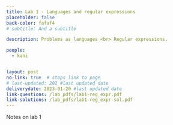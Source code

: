 ```yaml
---
title: Lab 1 - Languages and regular expressions
placeholder: false
back-color: fafaf4
# subtitle: And a subtitle

description: Problems as languages <br> Regular expressions. 

people:
  - kani


layout: post
no-link: true  # stops link to page 
# last-updated: 202 #last updated date
deliverydate: 2023-01-20 #last updated date
link-questions: /lab_pdfs/lab1-reg_expr.pdf
link-solutions: /lab_pdfs/lab1-reg_expr-sol.pdf
---
```


Notes on lab 1
